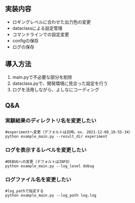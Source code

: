 ## 実装内容

- ロギングレベルに合わせた出力色の変更
- dataclassによる設定管理
- コマンドラインでの設定変更
- configの保存
- ログの保存

## 導入方法

1. main.pyで不必要な部分を削除
2. dataclass.pyで、開発環境に見合った設定を行う
3. ログを活用しながら、よしなにコーディング

## Q&A


### 実験結果のディレクトリ名を変更したい

```
#experimentへ変更（デフォルトは日時。ex. 2021-12-08_10-55-34）
python example_main.py --result_dir experiment
```


### ログを表示するレベルを変更したい

```
#DEBUGへの変更（デフォルトはINFO）
python example_main.py --log_level debug
```

### ログファイル名を変更したい

```
#log_pathで指定する
python example_main.py --log_path log.log
```